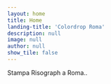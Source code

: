 ```yaml
---
layout: home
title: Home
landing-title: 'Colordrop Roma'
description: null
image: null
author: null
show_tile: false
---
```


Stampa Risograph a Roma..
